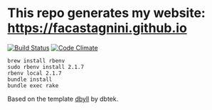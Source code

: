 # This repo generates my website: https://facastagnini.github.io

[![Build Status](https://travis-ci.org/facastagnini/facastagnini.github.io.svg)](https://travis-ci.org/facastagnini/facastagnini.github.io) [![Code Climate](https://codeclimate.com/github/facastagnini/facastagnini.github.io/badges/gpa.svg)](https://codeclimate.com/github/facastagnini/facastagnini.github.io)

```
brew install rbenv
sudo rbenv install 2.1.7
rbenv local 2.1.7
bundle install
bundle exec rake
```

Based on the template [dbyll](https://github.com/dbtek/dbyll/) by dbtek.
